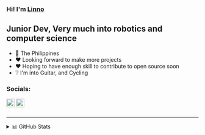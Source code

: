### Hi! I'm [Linno][website]

## Junior Dev, Very much into robotics and computer science
- 📍 The Philippines
- ❤ Looking forward to make more projects
- ❤ Hoping to have enough skill to contribute to open source soon
- ❔ I'm into Guitar, and Cycling

### Socials:


[<img align="left" alt="linno" width="22px" src="https://www.freeiconspng.com/thumbs/twitter-icon/twitter-icon-download-18.png" />][twitter]
[<img align="left" alt="linno" width="22px" src="https://www.iconpacks.net/icons/2/free-youtube-logo-icon-2431-thumb.png" />][youtube]
<br />
<br />

---

<details>
  <summary>📊 GitHub Stats</summary>

  <img align="left" alt="wensente27's GitHub Stats" src="https://github-readme-stats-self-rho.vercel.app/api?username=wensente27&show_icons=true&hide_border=true&theme=dark" />
  
  <img align="left" alt="wesente27's Top Langs" src="https://github-readme-stats-self-rho.vercel.app/api/top-langs/?username=wensente27&layout=compact&theme=dark" />

</details>
<br />

[website]: https://www.wensente27.github.io
[twitter]: https://www.twitter.com/linnolmfao
[youtube]: https://www.youtube.com/channel/UC9siaJe1g0SS7AS4Rc-rOWg

<br />
